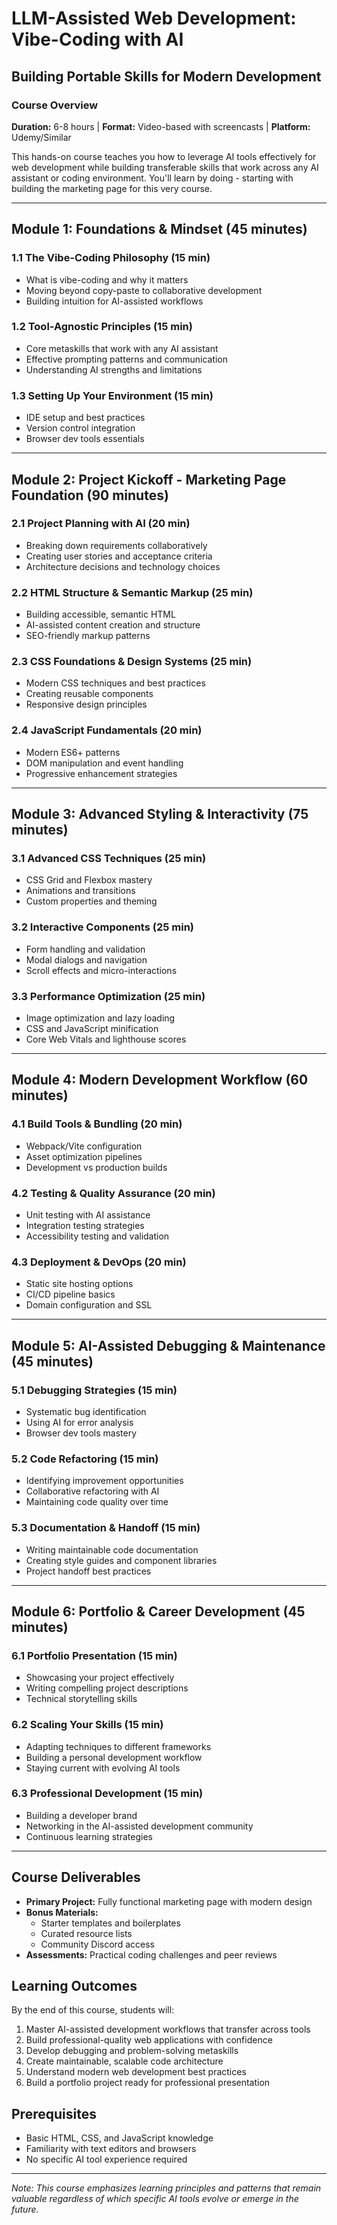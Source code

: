 # LLM-Assisted Web Development: Vibe-Coding with AI
## Building Portable Skills for Modern Development

### Course Overview
**Duration:** 6-8 hours | **Format:** Video-based with screencasts | **Platform:** Udemy/Similar

This hands-on course teaches you how to leverage AI tools effectively for web development while building transferable skills that work across any AI assistant or coding environment. You'll learn by doing - starting with building the marketing page for this very course.

---

## Module 1: Foundations & Mindset (45 minutes)
### 1.1 The Vibe-Coding Philosophy (15 min)
- What is vibe-coding and why it matters
- Moving beyond copy-paste to collaborative development
- Building intuition for AI-assisted workflows

### 1.2 Tool-Agnostic Principles (15 min)
- Core metaskills that work with any AI assistant
- Effective prompting patterns and communication
- Understanding AI strengths and limitations

### 1.3 Setting Up Your Environment (15 min)
- IDE setup and best practices
- Version control integration
- Browser dev tools essentials

---

## Module 2: Project Kickoff - Marketing Page Foundation (90 minutes)
### 2.1 Project Planning with AI (20 min)
- Breaking down requirements collaboratively
- Creating user stories and acceptance criteria
- Architecture decisions and technology choices

### 2.2 HTML Structure & Semantic Markup (25 min)
- Building accessible, semantic HTML
- AI-assisted content creation and structure
- SEO-friendly markup patterns

### 2.3 CSS Foundations & Design Systems (25 min)
- Modern CSS techniques and best practices
- Creating reusable components
- Responsive design principles

### 2.4 JavaScript Fundamentals (20 min)
- Modern ES6+ patterns
- DOM manipulation and event handling
- Progressive enhancement strategies

---

## Module 3: Advanced Styling & Interactivity (75 minutes)
### 3.1 Advanced CSS Techniques (25 min)
- CSS Grid and Flexbox mastery
- Animations and transitions
- Custom properties and theming

### 3.2 Interactive Components (25 min)
- Form handling and validation
- Modal dialogs and navigation
- Scroll effects and micro-interactions

### 3.3 Performance Optimization (25 min)
- Image optimization and lazy loading
- CSS and JavaScript minification
- Core Web Vitals and lighthouse scores

---

## Module 4: Modern Development Workflow (60 minutes)
### 4.1 Build Tools & Bundling (20 min)
- Webpack/Vite configuration
- Asset optimization pipelines
- Development vs production builds

### 4.2 Testing & Quality Assurance (20 min)
- Unit testing with AI assistance
- Integration testing strategies
- Accessibility testing and validation

### 4.3 Deployment & DevOps (20 min)
- Static site hosting options
- CI/CD pipeline basics
- Domain configuration and SSL

---

## Module 5: AI-Assisted Debugging & Maintenance (45 minutes)
### 5.1 Debugging Strategies (15 min)
- Systematic bug identification
- Using AI for error analysis
- Browser dev tools mastery

### 5.2 Code Refactoring (15 min)
- Identifying improvement opportunities
- Collaborative refactoring with AI
- Maintaining code quality over time

### 5.3 Documentation & Handoff (15 min)
- Writing maintainable code documentation
- Creating style guides and component libraries
- Project handoff best practices

---

## Module 6: Portfolio & Career Development (45 minutes)
### 6.1 Portfolio Presentation (15 min)
- Showcasing your project effectively
- Writing compelling project descriptions
- Technical storytelling skills

### 6.2 Scaling Your Skills (15 min)
- Adapting techniques to different frameworks
- Building a personal development workflow
- Staying current with evolving AI tools

### 6.3 Professional Development (15 min)
- Building a developer brand
- Networking in the AI-assisted development community
- Continuous learning strategies

---

## Course Deliverables
- **Primary Project:** Fully functional marketing page with modern design
- **Bonus Materials:** 
  - Starter templates and boilerplates
  - Curated resource lists
  - Community Discord access
- **Assessments:** Practical coding challenges and peer reviews

## Learning Outcomes
By the end of this course, students will:
1. Master AI-assisted development workflows that transfer across tools
2. Build professional-quality web applications with confidence
3. Develop debugging and problem-solving metaskills
4. Create maintainable, scalable code architecture
5. Understand modern web development best practices
6. Build a portfolio project ready for professional presentation

## Prerequisites
- Basic HTML, CSS, and JavaScript knowledge
- Familiarity with text editors and browsers
- No specific AI tool experience required

---

*Note: This course emphasizes learning principles and patterns that remain valuable regardless of which specific AI tools evolve or emerge in the future.*